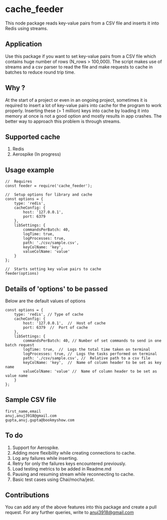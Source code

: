 # cache_feeder
This node package reads key-value pairs from a CSV file and inserts it into Redis using streams.

## Application
Use this package if you want to set key-value pairs from a CSV file which contains huge number of rows (N_rows > 100,000).
The script makes use of streams and a csv parser to read the file and make requests to cache in batches to reduce round trip time.

## Why ?
At the start of a project or even in an ongoing project, sometimes it is required to insert a lot of key-value pairs into cache for the program to work properly. Inserting these (> 1 million) keys into cache by loading it into memory at once is not a good option and mostly results in app crashes. The better way to approach this problem is through streams.

## Supported cache
1. Redis
2. Aerospike (In progress)

## Usage example
```
//  Requires 
const feeder = require('cache_feeder');

//  Setup options for library and cache
const options = {
	type: 'redis',
	cacheConfig: {
		host: '127.0.0.1',
		port: 6379
	},
	libSettings: {
		commandsPerBatch: 40,
		logTime: true,
		logProcesses: true,
		path: './csv/sample.csv',
		keyColName: 'key',
		valueColName: 'value'
	}
};

//  Starts setting key value pairs to cache
feeder(options)
```

## Details of 'options' to be passed
Below are the default values of options
```
const options = {
	type: 'redis', // Type of cache
	cacheConfig: {
		host: '127.0.0.1',  //  Host of cache
		port: 6379  //  Port of cache
	},
	libSettings: {
		commandsPerBatch: 40, // Number of set commands to send in one batch request
		logTime: true,  //  Logs the total time taken on terminal
		logProcesses: true, //  Logs the tasks performed on terminal
		path: './csv/sample.csv', //  Relative path to a csv file
		keyColName: 'key',  //  Name of column header to be set as key name
		valueColName: 'value' //  Name of column header to be set as value name
	}
};
```

## Sample CSV file
```
first_name,email
anuj,anuj3918@gmail.com
gupta,anuj.gupta@bookmyshow.com
```
## To do
1. Support for Aerospike.
2. Adding more flexibility while creating connections to cache.
3. Log any failures while inserting.
4. Retry for only the failures keys encountered previously.
5. Load testing metrics to be added in Readme.md
6. Pausing and resuming stream while reconnecting to cache.
7. Basic test cases using Chai/mocha/jest.


## Contributions
You can add any of the above features into this package and create a pull request.
For any further queries, write to anuj3918@gmail.com
